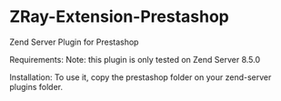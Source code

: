 # ZRay-Extension-Prestashop
Zend Server Plugin for Prestashop

Requirements:
Note: this plugin is only tested  on Zend Server 8.5.0

Installation:
To use  it, copy the prestashop folder on your zend-server plugins folder.


